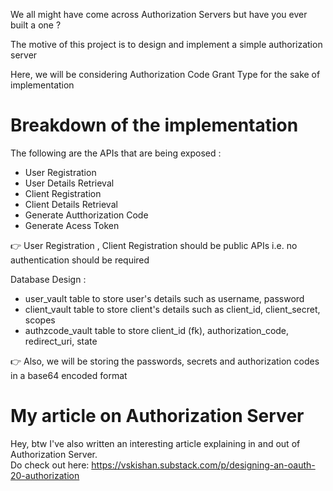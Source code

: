 We all might have come across Authorization Servers but have you ever built a one ?

The motive of this project is to design and implement a simple authorization server

Here, we will be considering Authorization Code Grant Type for the sake of implementation

# Breakdown of the implementation

The following are the APIs that are being exposed : <br/>
* User Registration
* User Details Retrieval
* Client Registration
* Client Details Retrieval
* Generate Autthorization Code
* Generate Acess Token

👉 User Registration , Client Registration should be public APIs i.e. no authentication should be required

Database Design : <br/>
* user_vault table to store user's details such as username, password
* client_vault table to store client's details such as client_id, client_secret, scopes
* authzcode_vault table to store client_id (fk), authorization_code, redirect_uri, state

👉 Also, we will be storing the passwords, secrets and authorization codes in a base64 encoded format

# My article on Authorization Server
Hey, btw I've also written an interesting article explaining in and out of Authorization Server. <br/>
Do check out here: https://vskishan.substack.com/p/designing-an-oauth-20-authorization

